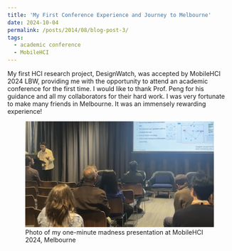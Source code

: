 ```yaml
---
title: 'My First Conference Experience and Journey to Melbourne'
date: 2024-10-04
permalink: /posts/2014/08/blog-post-3/
tags:
  - academic conference
  - MobileHCI
---
```


My first HCI research project, DesignWatch, was accepted by MobileHCI 2024 LBW, providing me with the opportunity to attend an academic conference for the first time. I would like to thank Prof. Peng for his guidance and all my collaborators for their hard work. I was very fortunate to make many friends in Melbourne. It was an immensely rewarding experience!

<figure>
  <img src="/images/MobileHCIpre.png" alt="Photo of my one-minute madness presentation at MobileHCI Conference, Melbourne">
  <figcaption>Photo of my one-minute madness presentation at MobileHCI 2024, Melbourne</figcaption>
</figure>
